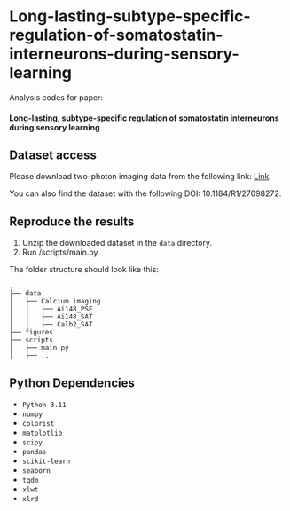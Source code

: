 # Long-lasting-subtype-specific-regulation-of-somatostatin-interneurons-during-sensory-learning


Analysis codes for paper: 

#### Long-lasting, subtype-specific regulation of somatostatin interneurons during sensory learning


## Dataset access

Please download two-photon imaging data from the following link:  [Link](https://doi.org/10.1184/R1/27098272.v1).

You can also find the dataset with the following DOI: 10.1184/R1/27098272.

## Reproduce the results

1. Unzip the downloaded dataset in the `data` directory.
2. Run /scripts/main.py

The folder structure should look like this:

```
.
├── data
│   ├── Calcium imaging
│   │   ├── Ai148_PSE
│   │   ├── Ai148_SAT
│   │   ├── Calb2_SAT
├── figures
├── scripts
│   ├── main.py
│   ├── ...

```

## Python Dependencies

- `Python 3.11`
- `numpy`
- `colorist`
- `matplotlib`
- `scipy`
- `pandas`
- `scikit-learn`
- `seaborn`
- `tqdm`
- `xlwt`
- `xlrd`


